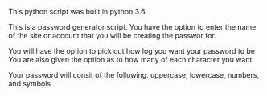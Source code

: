 This python script was built in python 3.6

This is a password generator script.
You have the option to enter the name of the site or account that you will be creating the passwor for.

You will have the option to pick out how log you want your password to be
 You are also given the option as to how many of each character you want.
 
Your password will consit of the following.
uppercase, lowercase, numbers, and symbols
